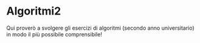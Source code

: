 # Algoritmi2
Qui proverò a svolgere gli esercizi di algoritmi (secondo anno 
universitario) in modo il più possibile comprensibile!
